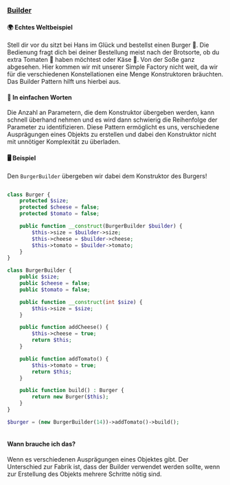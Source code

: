 ### [Builder](/builder.md)

#### 🌍 Echtes Weltbeispiel
Stell dir vor du sitzt bei Hans im Glück und bestellst einen Burger 🍔. Die Bedienung fragt dich bei deiner Bestellung meist nach der Brotsorte, ob du extra Tomaten 🍅 haben möchtest oder Käse 🧀. Von der Soße ganz abgesehen. Hier kommen wir mit unserer Simple Factory nicht weit, da wir für die verschiedenen Konstellationen eine Menge Konstruktoren bräuchten. Das Builder Pattern hilft uns hierbei aus.

#### 💬 In einfachen Worten
Die Anzahl an Parametern, die dem Konstruktor übergeben werden, kann schnell überhand nehmen und es wird dann schwierig die Reihenfolge der Parameter zu identifizieren. Diese Pattern ermöglicht es uns, verschiedene Ausprägungen eines Objekts zu erstellen und dabei den Konstruktor nicht mit unnötiger Komplexität zu überladen.

#### 🖥 Beispiel

Den `BurgerBuilder` übergeben wir dabei dem Konstruktor des Burgers!

```php

class Burger {
    protected $size;
    protected $cheese = false;
    protected $tomato = false;

    public function __construct(BurgerBuilder $builder) {
        $this->size = $builder->size;
        $this->cheese = $builder->cheese;
        $this->tomato = $builder->tomato;
    }
}

class BurgerBuilder {
    public $size;
    public $cheese = false;
    public $tomato = false;

    public function __construct(int $size) {
        $this->size = $size;
    }

    public function addCheese() {
        $this->cheese = true;
        return $this;
    }

    public function addTomato() {
        $this->tomato = true;
        return $this;
    }

    public function build() : Burger {
        return new Burger($this);
    }
}

$burger = (new BurgerBuilder(14))->addTomato()->build();
                    
```

#### Wann brauche ich das? 
Wenn es verschiedenen Ausprägungen eines Objektes gibt. Der Unterschied zur Fabrik ist, dass der Builder verwendet werden sollte, wenn zur Erstellung des Objekts mehrere Schritte nötig sind.